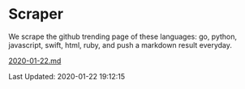 # Scraper

We scrape the github trending page of these languages: go, python, javascript, swift, html, ruby, and push a markdown result everyday.

[2020-01-22.md](https://github.com/henson/Scraper/blob/master/2020-01-22.md)

Last Updated: 2020-01-22 19:12:15